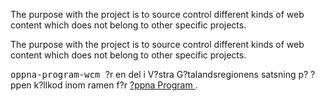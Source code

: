 
<td id="wikicontent" class="psdescription">
  <p>
    The purpose with the project is to source control different kinds of web content which does not belong to other specific projects. 
  </p>
</td>

<td id="wikicontent" class="psdescription">
  <p>
    The purpose with the project is to source control different kinds of web content which does not belong to other specific projects. 
  </p>
</td>

  <p>
    <tt>
      oppna-program-wcm
    </tt>
     ?r en del i V?stra G?talandsregionens satsning p? ?ppen k?llkod inom ramen f?r 
    <a href="https://github.com/Vastra-Gotalandsregionen//oppna-program">
      ?ppna Program
    </a>
    . 
  </p>